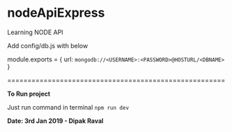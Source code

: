 # nodeApiExpress

Learning NODE API

Add config/db.js
with below

module.exports = {
    url: `mongodb://<USERNAME>:<PASSWORD>@HOSTURL/<DBNAME>`
}

======================================================

**To Run project**

Just run command in terminal
`npm run dev`

**Date: 3rd Jan 2019 - Dipak Raval**
